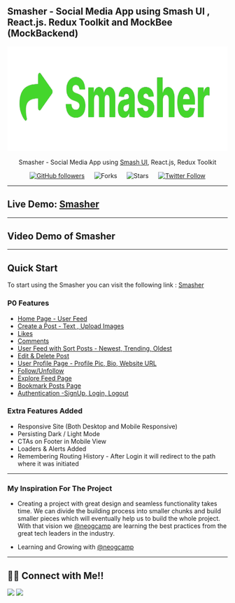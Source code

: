 ## Smasher - Social Media App using Smash UI , React.js. Redux Toolkit and MockBee (MockBackend)

<div align="center">

<img alt="badminton" src="/public/logo192.png" width="1048px" height="238px" />

Smasher - Social Media App using [Smash UI](https://smashui.netlify.app/), React.js, Redux Toolkit

[![GitHub followers](https://img.shields.io/github/followers/manojsarna?style=social)](https://github.com/manojsarna)
&emsp;
![Forks](https://img.shields.io/github/forks/manojsarna/manoj-smash-cart-ecommerce)
&emsp;
![Stars](https://img.shields.io/github/stars/manojsarna/manoj-smash-cart-ecommerce)
&emsp;
[![Twitter Follow](https://img.shields.io/twitter/follow/manojsarnacom?style=social)](https://twitter.com/manojsarnacom)

</div>

---

## Live Demo: [Smasher](https://smasher-react.netlify.app/)

---

## Video Demo of Smasher

---

## Quick Start

To start using the Smasher you can visit the following link : [Smasher](https://smasher-react.netlify.app/)

### P0 Features

- [Home Page - User Feed](https://smasher-react.netlify.app/)
- [Create a Post - Text , Upload Images](https://smasher-react.netlify.app/)
- [Likes](https://smasher-react.netlify.app/)
- [Comments](https://smasher-react.netlify.app/)
- [User Feed with Sort Posts - Newest, Trending, Oldest](https://smasher-react.netlify.app/)
- [Edit & Delete Post](https://smasher-react.netlify.app/)
- [User Profile Page - Profile Pic, Bio, Website URL](https://smasher-react.netlify.app/)
- [Follow/Unfollow](https://smasher-react.netlify.app/)
- [Explore Feed Page](https://smasher-react.netlify.app/)
- [Bookmark Posts Page](https://smasher-react.netlify.app/)
- [Authentication -SignUp, Login, Logout](https://smasher-react.netlify.app/)

### Extra Features Added

- Responsive Site (Both Desktop and Mobile Responsive)
- Persisting Dark / Light Mode
- CTAs on Footer in Mobile View
- Loaders & Alerts Added
- Remembering Routing History - After Login it will redirect to the path where it was initiated

---

### My Inspiration For The Project

- Creating a project with great design and seamless functionality takes time. We can divide the building process into smaller chunks and build smaller pieces which will eventually help us to build the whole project. With that vision we [@neogcamp](https://twitter.com/neogcamp) are learning the best practices from the great tech leaders in the industry.

- Learning and Growing with [@neogcamp](https://twitter.com/neogcamp)

---

## 👨‍💻 Connect with Me!!

<a href="https://twitter.com/manojsarnacom"><img src="https://img.shields.io/badge/Twitter-1DA1F2?style=for-the-badge&logo=twitter&logoColor=white"/></a>
<a href="https://www.linkedin.com/in/manojsarna/"><img src="https://img.shields.io/badge/LinkedIn-0077B5?style=for-the-badge&logo=linkedin&logoColor=white"/></a>
